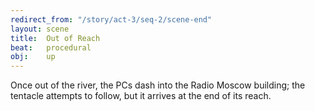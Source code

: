 ```yaml
---
redirect_from: "/story/act-3/seq-2/scene-end"
layout: scene
title:  Out of Reach
beat:   procedural
obj:    up
---
```



Once out of the river, the PCs dash into the Radio Moscow building; the tentacle attempts to follow,
but it arrives at the end of its reach.  



















